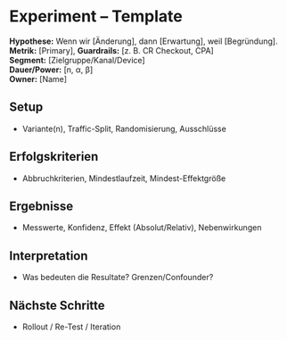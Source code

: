 # Experiment – Template

**Hypothese:** Wenn wir [Änderung], dann [Erwartung], weil [Begründung].  
**Metrik:** [Primary], **Guardrails:** [z. B. CR Checkout, CPA]  
**Segment:** [Zielgruppe/Kanal/Device]  
**Dauer/Power:** [n, α, β]  
**Owner:** [Name]

## Setup
- Variante(n), Traffic-Split, Randomisierung, Ausschlüsse

## Erfolgskriterien
- Abbruchkriterien, Mindestlaufzeit, Mindest-Effektgröße

## Ergebnisse
- Messwerte, Konfidenz, Effekt (Absolut/Relativ), Nebenwirkungen

## Interpretation
- Was bedeuten die Resultate? Grenzen/Confounder?

## Nächste Schritte
- Rollout / Re-Test / Iteration
